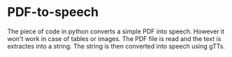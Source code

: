 # PDF-to-speech
The piece of code in python converts a simple PDF into speech. However it won't work in case of tables or images. The PDF file is read and the text is extractes into a string. 
The string is then converted into speech using gTTs.
